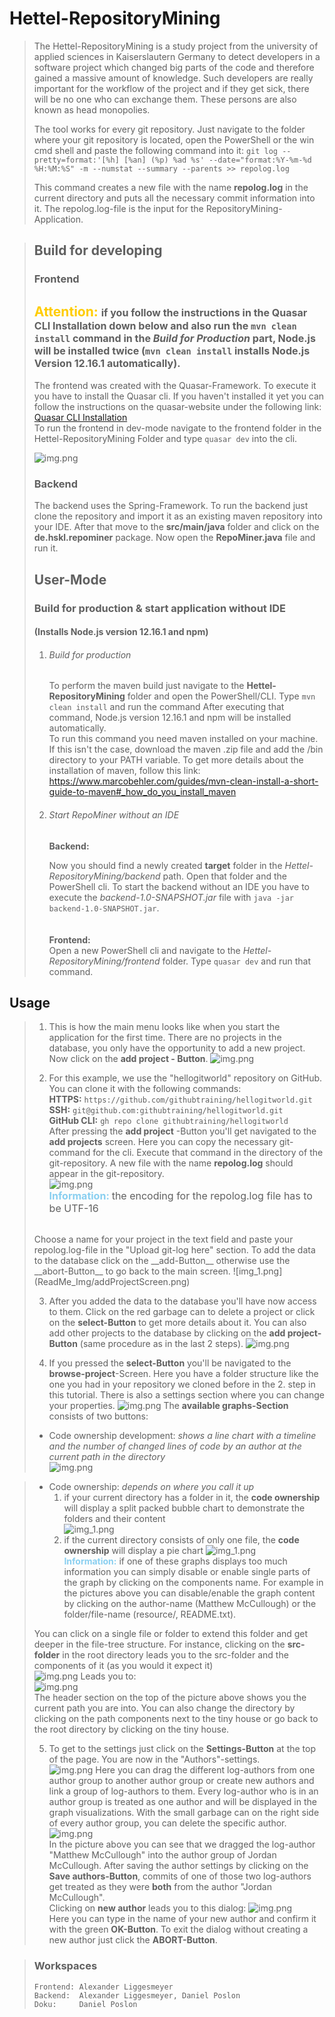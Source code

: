 # Hettel-RepositoryMining
> The Hettel-RepositoryMining is a study project from the university of applied sciences 
> in Kaiserslautern Germany to detect developers
> in a software project which changed big parts of the code and therefore gained a massive amount of knowledge.
> Such developers are really important for the workflow of the project and if they get sick, there will be no one who can 
> exchange them. These persons are also known as head monopolies.
> 
> The tool works for every git repository. Just navigate to the folder where your git repository is located, open the PowerShell
> or the win cmd shell and paste the following command into it: 
>``git log --pretty=format:'[%h] [%an] (%p) %ad %s' --date="format:%Y-%m-%d %H:%M:%S" -m --numstat --summary --parents >> repolog.log``
>
> This command creates a new file with the name __repolog.log__ in the current directory and puts all the necessary
> commit information into it. The repolog.log-file is the input for the RepositoryMining-Application.


>## Build for developing
>### Frontend
> <span style="color:#ffcc00; ">__Attention:__ </span>
> <span style="font-size:12pt"> if you follow the instructions in the Quasar CLI Installation 
> down below and also run the `mvn clean install` command in the *Build for Production* part,
> Node.js will be installed twice (`mvn clean install` installs Node.js Version 12.16.1 automatically).
> </span>
>----
>The frontend was created with the Quasar-Framework. To execute it you have to install the Quasar cli. If you
>haven't installed it yet you can follow the instructions on the quasar-website under the following link:
>[Quasar CLI Installation](https://quasar.dev/quasar-cli/installation)  
>To run the frontend in dev-mode navigate to the frontend folder in the Hettel-RepositoryMining Folder and type 
>``quasar dev`` into the cli.  
> 
>![img.png](ReadMe_Img/quassar_dev_cmd.png)
> 
> ### Backend
>The backend uses the Spring-Framework. To run the backend just clone the repository and import it as an existing maven repository into your IDE.
>After that move to the __src/main/java__ folder and click on the __de.hskl.repominer__ package. Now open the __RepoMiner.java__
>file and run it.
>
> ## User-Mode
> 
> ### Build for production & start application without IDE
> #### (Installs Node.js version 12.16.1 and npm)  
> 1. ###### Build for production
>   
>    To perform the maven build  just navigate to the __Hettel-RepositoryMining__ folder and open
>    the PowerShell/CLI. Type ``mvn clean install`` and run the command 
>    After executing that command, Node.js version 12.16.1 and npm will be installed
>    automatically.  
>    To run this command you need maven installed
>    on your machine. If this isn't the case, download the maven .zip file and add the /bin directory to your 
>    PATH variable. To get more details about the installation of maven, follow this link:
>    https://www.marcobehler.com/guides/mvn-clean-install-a-short-guide-to-maven#_how_do_you_install_maven
>
> 2. ###### Start RepoMiner without an IDE
>    __Backend:__
> 
>    Now you should find a newly created __target__ folder in the _Hettel-RepositoryMining/backend_ path. Open that
>    folder and the PowerShell cli. To start the backend without an IDE you have to execute the 
>    _backend-1.0-SNAPSHOT.jar_ file with `java -jar backend-1.0-SNAPSHOT.jar`.  
>    <br>  
>    __Frontend:__  
>    Open a new PowerShell cli and navigate to the _Hettel-RepositoryMining/frontend_ folder. Type `quasar dev` and
>    run that command. 



## Usage
>1. This is how the main menu looks like when you start the application for the first time.
>There are no projects in the database, you only have the opportunity to add a new project. 
>Now click on the __add project - Button__.
>![img.png](ReadMe_Img/mainScreen.png)
> 
> 
> 2. For this example, we use the "hellogitworld" repository on GitHub. You can clone it with the following commands:  
> __HTTPS:__ ``https://github.com/githubtraining/hellogitworld.git ``  
> __SSH:__ ``git@github.com:githubtraining/hellogitworld.git``  
> __GitHub CLI:__ ``gh repo clone githubtraining/hellogitworld``  
> After pressing the __add project__ -Button you'll get navigated to the __add projects__ screen. Here you can copy the necessary git-command for the cli. 
> Execute that command in the directory of the git-repository. A new file with the name __repolog.log__ should appear in the git-repository.   
> ![img.png](ReadMe_Img/repolog_created.png)  
> <span style="color:#89cff0; font-size:12pt ">__Information:__</span> 
> <span style= "font-size: 12pt">the encoding for the repolog.log file has to be UTF-16</span>  
> <br>
> Choose a name for your project in the text field and paste your repolog.log-file in the "Upload git-log here" section. 
> To add the data to the database click on the __add-Button__ otherwise use the __abort-Button__ to go back 
> to the main screen.
> ![img_1.png](ReadMe_Img/addProjectScreen.png)
> 
> 
> 3. After you added the data to the database you'll have now access to them. Click on the red garbage can to delete a 
> project or click on the __select-Button__ to get more details about it. You can also add other projects to the database
> by clicking on the __add project-Button__ (same procedure as in the last 2 steps).
> ![img.png](ReadMe_Img/ProjectsScreen_with_projects_in_db.png)
> 
> 
> 4. If you pressed the __select-Button__ you'll be navigated to the __browse-project__-Screen. Here you have a folder 
> structure like the one you had in your repository we cloned before in the 2. step in this tutorial. There is also a 
> settings section where you can change your properties. 
> ![img.png](ReadMe_Img/browse_project.png)
>  The __available graphs-Section__ consists of two buttons:
>   - Code ownership development: _shows a line chart with a timeline and the number of changed lines of code
>     by an author at the current path in the directory_  
>     ![img.png](ReadMe_Img/linechart.png)

>   - Code ownership: _depends on where you call it up_
>       1. if your current directory has a folder in it, the __code ownership__ will display a split packed bubble chart
>          to demonstrate the folders and their content  
           ![img_1.png](ReadMe_Img/bubblechart.png)
>       2. if the current directory consists of only one file, the __code ownership__ will display a pie chart
>          ![img_1.png](ReadMe_Img/piechart_readme.png)  
> <span style="color:#89cff0">__Information:__</span> if one of these graphs displays too much information you can simply 
> disable or enable single parts of the graph by clicking on the components name. For example in the pictures above
> you can disable/enable the graph content by clicking on the author-name (Matthew McCullough) or the folder/file-name
> (resource/, README.txt).  
> 
> You can click on a single file or folder
> to extend this folder and get deeper in the file-tree structure. For instance, clicking on the __src-folder__ in the 
> root directory leads you to the src-folder and the components of it (as you would it expect it)  
> ![img.png](ReadMe_Img/clicked_src_folder.png) 
> Leads you to:  
> ![img.png](ReadMe_Img/src_folder_content.png)  
> The header section on the top of the picture above shows you the current path you are into. You can also change the 
> directory by clicking on the path components next to the tiny house or go back to the root directory by clicking on 
> the tiny house.
> 
> 5. To get to the settings just click on the __Settings-Button__ at the top of the page. You are now
> in the "Authors"-settings.  
> ![img.png](ReadMe_Img/author_settings.png)
> Here you can drag the different log-authors from one author group to another author group or create new authors and link a group of log-authors
> to them. Every log-author who is in an author group is treated as one author and will be displayed in the graph visualizations.
> With the small garbage can on the right side of every author group, you can delete the
> specific author.  
> ![img.png](ReadMe_Img/two_logAuthors_in_one_author_group.png)  
> In the picture above you can see that we dragged the log-author "Matthew McCullough" into the author group of
> Jordan McCullough. After saving the author settings by clicking on the __Save authors-Button__, commits of one 
> of those two log-authors  get treated as they 
> were __both__  from the author "Jordan McCullough".  
> Clicking on __new author__ leads you to this dialog:
> ![img.png](ReadMe_Img/new_author_dialog.png)  
> Here you can type in the name of your new author and confirm it with the green __OK-Button__. To exit the dialog without 
> creating a new author just click the __ABORT-Button__.


>### Workspaces
>     Frontend: Alexander Liggesmeyer  
>     Backend:  Alexander Liggesmeyer, Daniel Poslon  
>     Doku:     Daniel Poslon